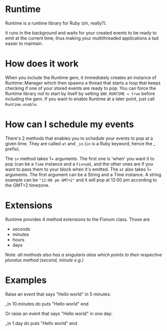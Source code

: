 Runtime
=======
Runtime is a runtime library for Ruby (oh, really?).

It runs in the background and waits for your created events to be ready to emit at the current time, thus making your multithreaded applications a tad easier to maintain.

How does it work
================
When you include the Runtime gem, it immediately creates an instance of Runtime::Manager which then spawns a thread that starts a loop that keeps checking if one of your stored events are ready to pop.
You can force the Runtime library not to start by itself by setting `$NO_RUNTIME = true` before including the gem. If you want to enable Runtime at a later point, just call `Runtime.enable`.

How can I schedule my events
============================
There's 2 methods that enables you to schedule your events to pop at a given time. They are called `at` and `_in` (`in` is a Ruby keyword, hence the _ prefix).

The `in` method takes 1+ arguments. The first one is 'when' you want it to pop (can be a `Time` instance and a `Fixnum`), and the other ones are if you want to pass them to your block when it's emitted.
The `at` also takes 1+ arguments. The first argument can be a String and a Time instance. A string example can be `"12:00 pm GMT+2"` and it will pop at 12:00 pm according to the GMT+2 timezone.

Extensions
==========
Runtime provides 4 method extensions to the Fixnum class. Those are
  * seconds
  * minutes
  * hours
  * days

Note: *all methods also has a singularis alias which points to their respective pluralus method (second, minute e.g.)*

Examples
========
Raise an event that says "Hello world" in 5 minutes:

  \_in 10.minutes do
    puts "Hello world"
  end

Or raise an event that says "Hello world" in one day:
  
  \_in 1.day do
    puts "Hello world"
  end

